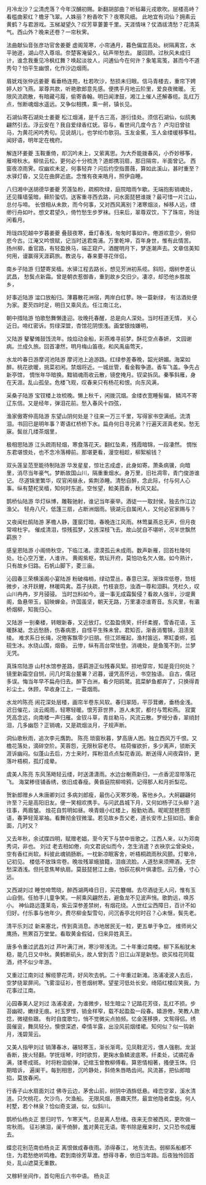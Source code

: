 <!-- { "loadSidebar": true } -->
月冷龙沙？尘清虎落？今年汉酺初赐。新翻胡部曲？听毡幕元戎歌吹。层楼高峙？看槛曲萦红？檐牙飞翠。人姝丽？粉香吹下？夜寒风细。 此地宜有词仙？拥素云黄鹤？与君游戏。玉梯凝望久？叹芳草萋萋千里。天涯情味？仗酒祓清愁？花清英气。西山外？晚来还卷？一帘秋霁。

法曲献仙音张彦功官舍姜夔
虚阁笼寒，小帘通月，暮色偏宜高处。树隔离宫，水平驰道，湖山尽入尊俎。奈楚客淹留久，砧声带愁去。 屡回顾。过秋风未成归计，谁念我重见冷枫红舞？唤起淡妆人，问逋仙今在何许？象笔鸾笺，甚而今不道秀句？怕平生幽恨，化作沙边烟雨。

眉妩戏张仲远姜夔
看垂杨连苑，杜若吹沙，愁损未归眼。信马青楼去，重帘下娉婷人妙飞燕。翠尊共款，听艳歌郎意先感。便携手月地云阶里，爱良夜微暖。 无限风流疏散，有暗藏弓履，偷寄香翰。明日闻津鼓，湘江上催人还解春缆。乱红万点，怅断魂烟水遥远。又争似相携，乘一舸，镇长见。

石湖仙寄石湖处士姜夔
松江烟浦，是千古三高，游衍佳处。须信石湖仙，似鸱夷翩然引去。浮云安在？我自爱绿香红妩。容与，看世间几度今古？ 卢沟旧曾驻马，为黄花闲吟秀句。见说胡儿，也学纶巾欹羽。玉友金蕉，玉人金缕缓移筝柱。闻好语，明年定在槐府。

解连环姜夔
玉鞍重倚，却沉吟未上，又萦离思。为大乔能拨春风，小乔妙移筝，雁啼秋水。柳怯云松，更何必十分梳洗？道郎携羽扇，那日隔帘，半面曾记。 西窗夜凉雨霁。叹幽欢未足，何事轻弃？问后约空指蔷薇，算如此溪山，甚时重至？水驿灯昏，又见在曲屏近底。念惟有夜来皓月，照伊自睡。

八归湘中送胡德华姜夔
芳莲坠粉，疏桐吹绿，庭院暗雨乍歇。无端抱影销魂处，还见篠墙萤暗，藓阶蛩切。送客重寻西去路，问水面琵琶谁拨？最可惜一片江山，总付与啼。 长恨相从未款，而今何事，又对西风离别？渚寒烟淡，棹移人远，缥缈行舟如叶。想文君望久，倚竹愁生步罗袜。归来后，翠尊双饮，下了珠帘，玲珑闲看月。

玲珑四犯越中岁暮姜夔
叠鼓夜寒，垂灯春浅，匆匆时事如许。倦游欢意少，俯仰悲今古。江淹又吟恨赋，记当时送君南浦。万里乾坤，百年身世，惟有此情苦。 扬州柳，垂官路，有轻盈换马，端正窥户。酒醒明月下，梦逐潮声去。文章信美知何用，谩赢得天涯羁旅。教说与，春来要寻花伴侣，

南乡子陆游
归楚寄吴樯。水驿江程去路长，想见芳洲初系缆。斜阳，烟树参差认武昌， 愁鬓点新霜。曾是朝衣惹御香，重到故乡交旧少。凄凉，却恐他乡胜故乡，

好事近陆游
湓口放船归。薄暮散花洲宿，两岸白红蓼。映一蓑新绿， 有沽酒处便为家。菱芡四时足，明日又乘风去。任江南江北，

朝中措陆游
怕歌愁舞懒逢迎。妆晚托春醒，总是向人深处。当时枉道无情， 关心近日。啼红密诉。剪绿深盟，杏馆花阴恨浅。画堂银烛嫌明，

又陆游
鼕鼕傩鼓饯流年。烛焰动金船，彩燕难寻前梦。酥花空点春妍， 文园谢病。兰成久旅。回首凄然，明月梅山笛夜。和风禹庙莺天，

水龙吟春日游摩诃池陆游
摩诃池上追游路。红绿参差春晚，韶光妍媚。海棠如醉。桃花欲暖，挑菜初闲。禁烟将近。一城丝管，看金鞍争道。香车飞盖。争先占新亭馆， 惆怅年华暗换。黯销魂雨收云散，镜奁掩月。钗梁拆凤。秦筝斜雁，身在天涯。乱山孤垒。危楼飞观，叹春来只有杨花和恨。向东风满，

采桑子陆游
宝钗楼上妆梳晚。懒上秋千，闲拨沉烟。金缕衣宽睡髻偏， 鳞鸿不寄辽东信。又是经年，弹泪花前。愁入春风十四弦，

渔家傲寄仲高陆游
东望山阴何处是？往来一万三千里，写得家书空满纸。流清泪。书回已是明年事？寄语红桥桥下水。扁舟何日寻兄弟？行遍天涯真老矣。愁无寐。鬓丝几缕茶烟里，

极相思陆游
江头疏雨轻烟，寒食落花天。翻红坠素，残霞暗锦，一段凄然。 惆怅东君堪恨处，也不念冷落樽前。那堪更看，漫空相趁，柳絮榆钱？

双头莲呈范至能待制陆游
华发星星，惊壮志成虚，此身如寄。萧条病骥，向暗里，消尽当年豪气。梦断故国山川，隔重重烟水。身万里，旧社凋零，青门俊游谁记。 尽道锦里繁华，叹官闲昼永，紫荆添睡。清愁自醉，念此际，付与何人心事。纵有楚柁吴樯，知何时东逝。空怅望，鲙美菰香，秋风又起。

鹊桥仙陆游
华灯纵博，雕鞍驰射，谁记当年豪举。酒徒一一取封侯，独去作江边渔父。 轻舟八尺，低篷三扇，占断洲烟雨。镜湖元自属闲人，又何必官家赐与？

又夜闻杜鹃陆游
茅檐人静，蓬窗灯暗，春晚连江风雨。林莺巢燕总无声，但月夜常啼杜宇。 催成清泪，惊残孤梦，又拣深枝飞去。故山犹自不堪听，况半世飘然羁旅？

感皇恩陆游
小阁倚秋空，下临江渚。漠漠孤云未成雨。数声新雁，回首杜陵何处。壮心空万里，人谁许。 黄阁紫枢，筑坛开府，莫怕功名欠人做。如今熟计，只有故乡归路。石帆山脚下，菱三亩。

沁园春三荣横溪阁小宴陆游
粉破梅梢，绿动萱丛，春意已深。渐珠帘低卷，筇枝微步，冰开跃鲤，林暖鸣禽。荔子扶疏，竹枝哀怨，浊酒一尊和泪斟。凭栏久，叹山川冉冉，岁月骎骎。 当时岂料如今。谩一事无成霜鬓侵？看故人强半，沙堤黄阁，鱼悬带玉，貂映蝉金。许国虽坚，朝天无路，万里凄凉谁寄音。东风里，有灞桥烟柳，知我归心。

又陆游
一别秦楼，转眼新春，又近放灯。忆盈盈倩笑，纤纤柔握，雪香花语，玉暖酥凝。念远愁肠，伤春病思，自怪平生殊未曾。君知否。渐香消蜀锦，泪渍吴绫。 难求系日长绳，况倦客飘零少旧朋。但江郊雁起，渔村笛远，寒缸委烬，孤砚生冰。水绕山围，烟昏。 云惨，纵有高台常怯登。消魂处，是鱼笺不到，兰梦无凭。

真珠帘陆游
山村水馆参差路，感羁游正似残春风絮。掠地穿帘，知是竟归何处？镜里新霜空自悯，问几时鸾台鳌署？迟暮，谩凭高怀远，书空独语。 自古，儒冠多误。悔当年早不扁舟归去。醉下白洲，看夕阳鸥鹭。菰菜鲈鱼都弃了，只换得青衫尘土。休顾，早收身江上，一蓑烟雨。

水龙吟陈亮
闹花深处层楼，画帘半卷东风软。春归翠陌，平莎茸嫩，垂杨金浅。迟日催花，淡云阁雨，轻寒轻暖。恨芳菲世界，游人未赏，都付与莺和燕。 寂寞凭高念远，向南楼一声归雁。金钗斗草，青丝勒马，风流云散。罗绶分香，翠绡封泪，几多幽怨？正销魂，又是疏烟淡月，子规声断。

洞仙歌秋雨，追次李元膺韵。 陈亮
琐窗秋暮，梦高唐人困。独立西风万千恨。又檐花落处，滴碎空阶。芙蓉怨，无限秋容老尽。 枯荷催欲折，多少离声，锁断天涯诉幽闷。似蓬山去后，方士来时，挥粉泪点点梨花香润。断送得人间夜霖铃，更落叶梧桐，孤灯成晕。

虞美人陈亮
东风荡飏轻云缕，时送潇潇雨。水边台榭燕新归，一点香泥湿带落花飞。 海棠糁径铺香绣，依旧成春瘦。黄昏庭院柳啼鸦，记得那人和月折梨花。

贺新郎赠乡人朱唐卿刘过
多病刘郎瘦，最伤心天寒岁晚，客他乡久。大舸翩翩何许至？元是高阳旧友。便一笑相欢携手。与问武昌城下月，又何如杨子江头柳？追往事，两眉皱。 烛花自剪明如昼。唤青娥小红楼上，殷勤劝酒。昵昵琵琶恩怨语，春笋轻笼翠袖。看舞彻金钗微溜。若见故乡吾父老，道长安市上狂如旧。重会面，几时又？

又去年秋，余试牒四明，赋赠老娼，至今天下与禁中皆歌之。江西人来，以为邓南秀词，非也。 刘过
老去相如倦，向文君说似而今，怎生消遣？衣袂京尘曾染处，空有香红尚软。料彼此魂销肠断。一枕新凉眠客舍，听梧桐疏雨秋风颤。灯晕冷，记初见。 楼低不放珠帘卷。晚妆残翠蛾狼籍，泪痕流脸。人道愁来须殢酒，无奈愁深酒浅。但托意焦琴纨扇。莫鼓琵琶江上曲，怕荻花枫叶俱凄怨。云万叠，寸心远。

又西湖刘过
睡觉啼莺晓，醉西湖两峰日日，买花簪帽。去尽酒徒无人问，惟有玉山自倒。任拍手儿童争笑。一舸乘风翩然去，避鱼龙不见波声悄。歌韵远，唤苏小。 神仙路远蓬莱岛，紫云深参差禁树，有烟花绕。人世红尘西障日，百计不如归好。付乐事与他年少。费尽柳金梨雪句，问沉香亭北何时召？心未惬，鬓先老。

清平乐刘过
新来塞北，传到真消息。赤地居民无一粒，更五单于争立。 维师尚父鹰扬，熊罴百万堂堂。看取黄金假钺，归来异姓真王。

唐多令重过武昌刘过
芦叶满汀洲，寒沙带浅流。二十年重过南楼。柳下系船犹未稳，能几日又中秋。黄鹤断矶头，故人曾到否？旧江山浑是新愁。欲买桂花同载酒，终不似少年游。

又重过江南刘过
解缆蓼花湾，好风吹去帆。二十年重过新滩。洛浦凌波人去后，空梦绕翠屏间。飞雾湿征衫，苍苍烟树寒。望星河低处长安。绮陌红楼应笑我，为花事过江南。

沁园春美人足刘过
洛浦凌波，为谁微步，轻生暗尘？记踏花芳径，乱红不损。步苔幽砌，嫩绿无痕。衬玉罗悭，销金样窄，载不起盈盈一段春。嬉游倦，笑教人款捻，微褪些跟。 有时自度歌匀，悄不觉微尖点拍频。忆金莲移换，文鸳得侣。绣茵催衮，舞凤轻分。懊恨深遮，牵情半露，出没风前烟缕裙。知何似？似一钩新月，浅碧笼云。

又美人指甲刘过
销薄春冰，碾轻寒玉，渐长渐弯。见凤鞋泥污，偎人强剔。龙涎香断，拨火轻翻。学抚瑶琴，时时欲剪，更掬水鱼鳞波底寒。纤柔处，试摘花香满，镂枣成斑。 时将粉泪偷弹，记绾玉曾教柳傅看。算恩情相著，搔便玉体。归期暗诉， 遍阑干。每到相思，沉吟静处，斜倚朱唇皓齿间。风流甚，把仙郎暗掐，莫放春闲。

行香子山水扇面刘过
佛寺云边，茅舍山前，树阴中酒旆低悬。峰峦空翠，溪水清涟。只欠桃花，欠沙鸟，欠渔船。 无限风烟，景趣天然，最宜他隐者盘旋。何人村墅，若个林泉？恰似奇支湖，似，似斜川。

鹊桥仙杨炎正
思归时节，乍寒天气，总是离人愁绪。夜来无奈被西风，更吹做一帘秋雨。 征衫拂泪，阑干倚醉，羞对黄花无语。寄书除是雁来时，又只恐书成雁去。

蝶恋花别范南伯杨炎正
离恨做成春夜雨。添得春江， 地东流去。弱柳系船都不住，为君愁绝听鸣橹。君到南徐芳草渡。想得寻春，依旧当年路。后夜独怜回首处，乱山遮莫无重数。

又稼轩坐间作，首句用丘六书中语。 杨炎正
